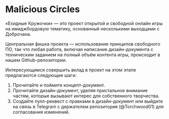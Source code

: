 # Malicious Circles
«Ехидные Кружочки» — это проект открытой и свободной онлайн игры на имиджбордовую тематику, основанный несколькими выходцами с Доброчана.

Центральная фишка проекта — использование принципов свободного ПО, так что любая работа, включая написание дизайн-документа с техническим заданием на полный объём контента игры, происходит в нашем Github-репозитории.

Интересующимся совершить вклад в проект на этом этапе предлагаются следующие шаги:
1. Прочитайте и поймите концепт-документ.
2. Прочитайте дизайн-документ, уделяя пристальное внимание частям, которые вызывают интерес для собственного творчества.
3. Создайте пулл-реквест с правками в дизайн-документ или выйдите на связь в Telegram с держателем репозитория (@Torchwood01) для согласования изменений.
